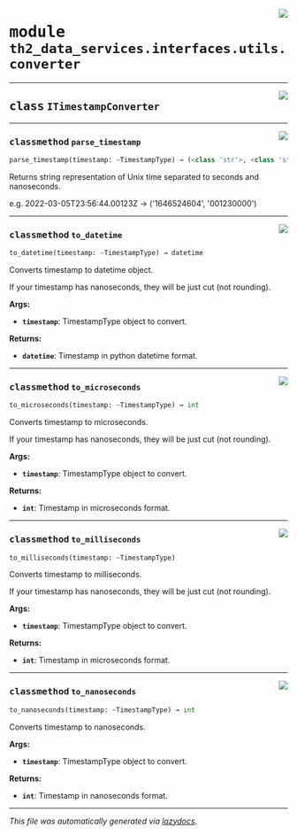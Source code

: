 <!-- markdownlint-disable -->

<a href="../../th2/data_services/interfaces/utils/converter.py#L0"><img align="right" style="float:right;" src="https://img.shields.io/badge/-source-cccccc?style=flat-square"></a>

# <kbd>module</kbd> `th2_data_services.interfaces.utils.converter`






---

<a href="../../th2/data_services/interfaces/utils/converter.py#L21"><img align="right" style="float:right;" src="https://img.shields.io/badge/-source-cccccc?style=flat-square"></a>

## <kbd>class</kbd> `ITimestampConverter`







---

<a href="../../th2/data_services/interfaces/utils/converter.py#L22"><img align="right" style="float:right;" src="https://img.shields.io/badge/-source-cccccc?style=flat-square"></a>

### <kbd>classmethod</kbd> `parse_timestamp`

```python
parse_timestamp(timestamp: ~TimestampType) → (<class 'str'>, <class 'str'>)
```

Returns string representation of Unix time separated to seconds and nanoseconds.

e.g. 2022-03-05T23:56:44.00123Z -> ('1646524604', '001230000')

---

<a href="../../th2/data_services/interfaces/utils/converter.py#L30"><img align="right" style="float:right;" src="https://img.shields.io/badge/-source-cccccc?style=flat-square"></a>

### <kbd>classmethod</kbd> `to_datetime`

```python
to_datetime(timestamp: ~TimestampType) → datetime
```

Converts timestamp to datetime object.

If your timestamp has nanoseconds, they will be just cut (not rounding).



**Args:**

 - <b>`timestamp`</b>:  TimestampType object to convert.



**Returns:**

 - <b>`datetime`</b>:  Timestamp in python datetime format.

---

<a href="../../th2/data_services/interfaces/utils/converter.py#L46"><img align="right" style="float:right;" src="https://img.shields.io/badge/-source-cccccc?style=flat-square"></a>

### <kbd>classmethod</kbd> `to_microseconds`

```python
to_microseconds(timestamp: ~TimestampType) → int
```

Converts timestamp to microseconds.

If your timestamp has nanoseconds, they will be just cut (not rounding).



**Args:**

 - <b>`timestamp`</b>:  TimestampType object to convert.



**Returns:**

 - <b>`int`</b>:  Timestamp in microseconds format.

---

<a href="../../th2/data_services/interfaces/utils/converter.py#L61"><img align="right" style="float:right;" src="https://img.shields.io/badge/-source-cccccc?style=flat-square"></a>

### <kbd>classmethod</kbd> `to_milliseconds`

```python
to_milliseconds(timestamp: ~TimestampType)
```

Converts timestamp to milliseconds.

If your timestamp has nanoseconds, they will be just cut (not rounding).



**Args:**

 - <b>`timestamp`</b>:  TimestampType object to convert.



**Returns:**

 - <b>`int`</b>:  Timestamp in microseconds format.

---

<a href="../../th2/data_services/interfaces/utils/converter.py#L76"><img align="right" style="float:right;" src="https://img.shields.io/badge/-source-cccccc?style=flat-square"></a>

### <kbd>classmethod</kbd> `to_nanoseconds`

```python
to_nanoseconds(timestamp: ~TimestampType) → int
```

Converts timestamp to nanoseconds.



**Args:**

 - <b>`timestamp`</b>:  TimestampType object to convert.



**Returns:**

 - <b>`int`</b>:  Timestamp in nanoseconds format.




---

_This file was automatically generated via [lazydocs](https://github.com/ml-tooling/lazydocs)._
